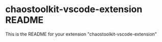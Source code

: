 # chaostoolkit-vscode-extension README

This is the README for your extension "chaostoolkit-vscode-extension"
